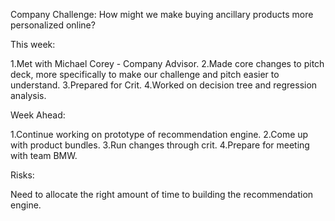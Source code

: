 Company Challenge:
How might we make buying ancillary products more personalized online?

This week:

1.Met with Michael Corey - Company Advisor.
2.Made core changes to pitch deck, more specifically to make our challenge and pitch easier to understand.
3.Prepared for Crit.
4.Worked on decision tree and regression analysis.

Week Ahead:

1.Continue working on prototype of recommendation engine.
2.Come up with product bundles.
3.Run changes through crit.
4.Prepare for meeting with team BMW.

Risks:

Need to allocate the right amount of time to building the recommendation engine.
